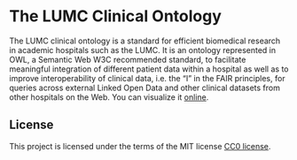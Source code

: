 # The LUMC Clinical Ontology
The LUMC clinical ontology is a standard for efficient biomedical research in academic hospitals such as the LUMC. It is an ontology represented in OWL, a Semantic Web W3C recommended standard, to facilitate meaningful integration of different patient data within a hospital as well as to improve interoperability of clinical data, i.e. the “I” in the FAIR principles, for queries across external Linked Open Data and other clinical datasets from other hospitals on the Web. You can visualize it [online](https://lumc-biosemantics.github.io/beat-covid/docs/LUMC-Clinical-Ontology.html).

## License
This project is licensed under the terms of the MIT license [CC0 license](LICENSE).

